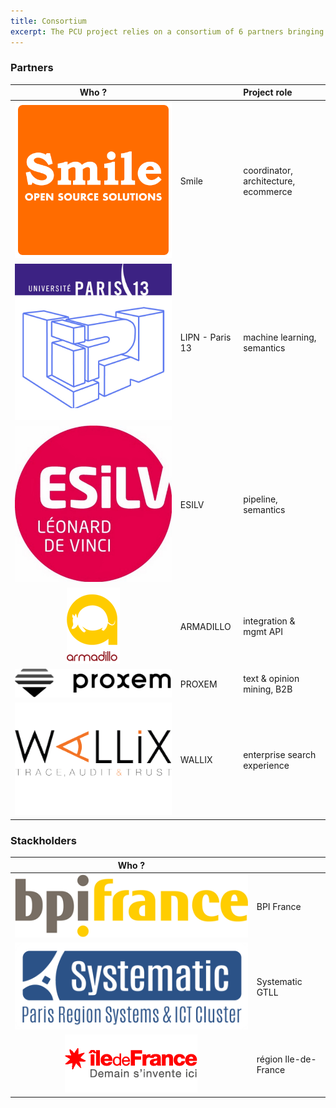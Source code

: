 ```yaml
---
title: Consortium
excerpt: The PCU project relies on a consortium of 6 partners bringing together industry and academic leaders, innovative technology startups and open source community expertise.
---
```

### Partners

| Who ?                                          |                 | Project role                         |
| :--------------------------------------------: | :-------------- |:-------------------------------------|
| ![gras](/assets/images/partners/smile.png)     | Smile           | coordinator, architecture, ecommerce |
| ![gras](/assets/images/partners/lipn.jpg)      | LIPN - Paris 13 | machine learning, semantics          |
| ![gras](/assets/images/partners/esilv.jpg)     | ESILV           | pipeline, semantics                  |
| ![gras](/assets/images/partners/armadillo.png) | ARMADILLO       | integration & mgmt API               |
| ![gras](/assets/images/partners/proxem.svg)    | PROXEM          |  text & opinion mining, B2B          |
| ![gras](/assets/images/partners/wallix.png)    | WALLIX          | enterprise search experience         |

### Stackholders

| Who ?                                           |                      |
| :---------------------------------------------: | -------------------- |
| ![gras](/assets/images/partners/bpi-france.png) | BPI France           |
| ![gras](/assets/images/partners/systematic.png) | Systematic GTLL      |
| ![gras](/assets/images/partners/idf.png)        | région Ile-de-France |
